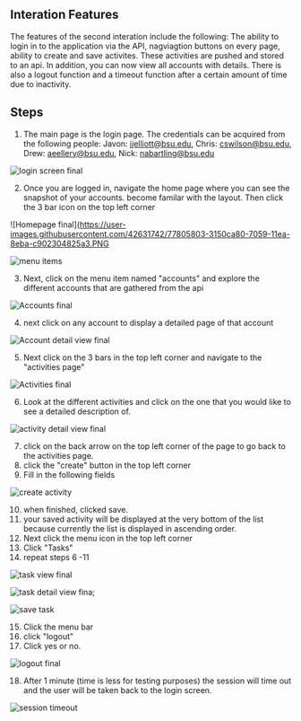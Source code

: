 ## **Interation Features**
The features of the second interation include the following: 
The ability to login in to the application via the API, nagviagtion buttons on every page, ability to create and save activites. These activities are pushed and stored to an api. In addition, you can now view all accounts with details. There is also a logout function and a timeout function after a certain amount of time due to inactivity.
                                                      

## **Steps**
                                                      
1. The main page is the login page. The credentials can be acquired from the following people:
Javon: jjelliott@bsu.edu, Chris: cswilson@bsu.edu, Drew: aeellery@bsu.edu, Nick: nabartling@bsu.edu

![login screen final](https://user-images.githubusercontent.com/42631742/77805790-27c76280-7059-11ea-83bf-6b2de27db8ef.PNG)

2. Once you are logged in, navigate the home page where you can see the snapshot of your accounts. become familar with the layout. Then click the 3 bar icon on the top left corner 

![Homepage final](https://user-images.githubusercontent.com/42631742/77805803-3150ca80-7059-11ea-8eba-c902304825a3.PNG

![menu items](https://user-images.githubusercontent.com/42631742/75511444-4126b180-59bc-11ea-805a-3476debbf45d.PNG)

3. Next, click on the menu item named "accounts" and explore the different accounts that are gathered from the api 

![Accounts final](https://user-images.githubusercontent.com/42631742/77805815-3746ab80-7059-11ea-85bb-a03bba63ae47.PNG)

4. next click on any account to display a detailed page of that account  

![Account detail view final](https://user-images.githubusercontent.com/42631742/77805824-3a419c00-7059-11ea-9cb8-f117a0eb8e53.PNG)

5. Next click on the 3 bars in the top left corner and navigate to the "activities page" 

![Activities final](https://user-images.githubusercontent.com/42631742/77805941-a8865e80-7059-11ea-985d-1ef9e93b1bd3.PNG)

6. Look at the different activities and click on the one that you would like to see a detailed description of. 

![activity detail view final](https://user-images.githubusercontent.com/42631742/77805976-bfc54c00-7059-11ea-890a-d7203b78aec4.PNG)

7. click on the back arrow on the top left corner of the page to go back to the activities page.
8. click the "create" button in the top left corner
9. Fill in the following fields 

![create activity](https://user-images.githubusercontent.com/42631742/77806512-4fb7c580-705b-11ea-862d-bfe6b6f962e9.PNG)

10. when finished, clicked save. 
11. your saved activity will be displayed at the very bottom of the list because currently the list is displayed in ascending order.
12. Next click the menu icon in the top left corner
13. Click "Tasks" 
14. repeat steps 6 -11

![task view final](https://user-images.githubusercontent.com/42631742/77806606-8e4d8000-705b-11ea-9290-78ca6870613e.PNG)

![task detail view fina;](https://user-images.githubusercontent.com/42631742/77806664-b3da8980-705b-11ea-87aa-fdd386ca36fa.PNG)

![save task](https://user-images.githubusercontent.com/42631742/77806527-57776a00-705b-11ea-8067-86cc7e31b609.PNG)

15. Click the menu bar
16. click "logout" 
17. Click yes or no. 

![logout final](https://user-images.githubusercontent.com/42631742/77806719-de2c4700-705b-11ea-85bd-b9d5642bdd1a.PNG)

18. After 1 minute (time is less for testing purposes) the session will time out and the user will be taken back to the login screen. 

![session timeout](https://user-images.githubusercontent.com/42631742/75511940-d2e2ee80-59bd-11ea-8d35-90e0d1deb44a.PNG)



